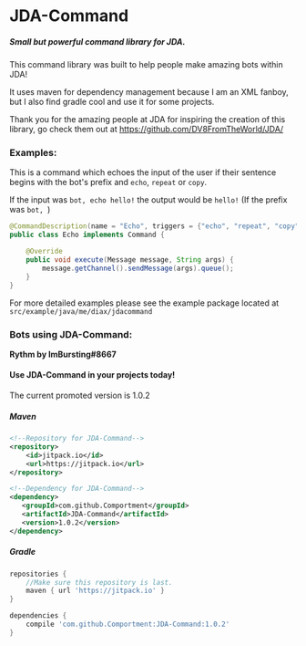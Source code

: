 <h1>JDA-Command</h1>
<h5>Small but powerful command library for JDA.</h5>

This command library was built to help people make amazing bots within JDA!

It uses maven for dependency management because I am an XML fanboy, but I also find gradle cool and use it for some projects.

Thank you for the amazing people at JDA for inspiring the creation of this library, go check them out at <link>https://github.com/DV8FromTheWorld/JDA/</link> 

<h3>Examples:</h3>

This is a command which echoes the input of the user if their sentence begins with the bot's prefix and `echo`, `repeat` or `copy`.


If the input was `bot, echo hello!` the output would be `hello!` (If the prefix was `bot, `) 
```java
@CommandDescription(name = "Echo", triggers = {"echo", "repeat", "copy"}, args = 1)
public class Echo implements Command {

    @Override
    public void execute(Message message, String args) {
        message.getChannel().sendMessage(args).queue();
    }
}
```

For more detailed examples please see the example package located at `src/example/java/me/diax/jdacommand`

<h3>Bots using JDA-Command:</h3>
<b>Rythm by ImBursting#8667</b>

<h4>Use JDA-Command in your projects today!</h4>

The current promoted version is 1.0.2

<h5>Maven</h5>

```xml
<!--Repository for JDA-Command-->
<repository>
    <id>jitpack.io</id>
    <url>https://jitpack.io</url>
</repository>
```

```xml
<!--Dependency for JDA-Command-->
<dependency>
   <groupId>com.github.Comportment</groupId>
   <artifactId>JDA-Command</artifactId>
   <version>1.0.2</version>
</dependency>
```

<h5>Gradle</h5>

```gradle
repositories {
    //Make sure this repository is last.
    maven { url 'https://jitpack.io' }
}

dependencies {
    compile 'com.github.Comportment:JDA-Command:1.0.2'
}
```
